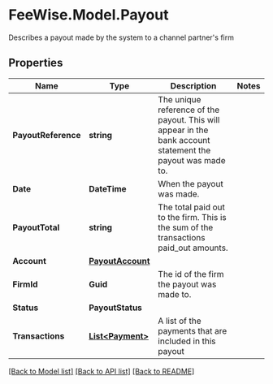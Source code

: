 # FeeWise.Model.Payout
Describes a payout made by the system to a channel partner's firm

## Properties

Name | Type | Description | Notes
------------ | ------------- | ------------- | -------------
**PayoutReference** | **string** | The unique reference of the payout. This will appear in the bank account statement the payout was made to. | 
**Date** | **DateTime** | When the payout was made. | 
**PayoutTotal** | **string** | The total paid out to the firm. This is the sum of the transactions paid_out amounts. | 
**Account** | [**PayoutAccount**](PayoutAccount.md) |  | 
**FirmId** | **Guid** | The id of the firm the payout was made to. | 
**Status** | **PayoutStatus** |  | 
**Transactions** | [**List&lt;Payment&gt;**](Payment.md) | A list of the payments that are included in this payout | 

[[Back to Model list]](../README.md#documentation-for-models) [[Back to API list]](../README.md#documentation-for-api-endpoints) [[Back to README]](../README.md)

